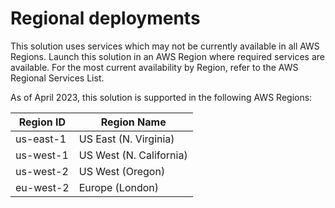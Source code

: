 # Regional deployments

This solution uses services which may not be currently available in all AWS Regions. Launch this solution in an AWS Region where required services are available. For the most current availability by Region, refer to the AWS Regional Services List.

As of April 2023, this solution is supported in the following AWS Regions:

| Region ID | Region Name             |
| --------- | ----------------------- |
| us-east-1 | US East (N. Virginia)   |
| us-west-1 | US West (N. California) |
| us-west-2 | US West (Oregon)        |
| eu-west-2 | Europe (London)         |
